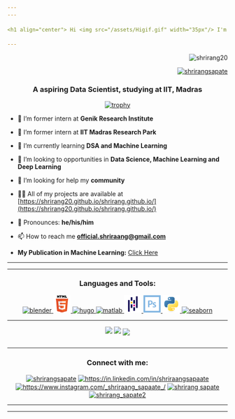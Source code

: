 ```yaml
---
---

<h1 align="center"> Hi <img src="/assets/Higif.gif" width="35px"/> I'm Shrirang</h1>

---
```


<p align="Right"> <img src="https://komarev.com/ghpvc/?username=shrirang20&label=Profile%20views&color=0e75b6&style=flat" alt="shrirang20" /> </p>
<p align="right"> <a href="https://twitter.com/shrirangsapate" target="blank"><img src="https://img.shields.io/twitter/follow/shrirangsapate?logo=twitter&style=for-the-badge" alt="shrirangsapate" /></a> </p>

<h3 align="center">A aspiring Data Scientist, studying at IIT, Madras</h3>

<div align="center">  
  
[![trophy](https://github-profile-trophy.vercel.app/?username=Shrirang20&theme=tokyonight&no-bg=true&no-frame=true-ma&column=4&margin-w=25&margin-h=18)](https://github.com/ryo-ma/github-profile-trophy)

</div>

- 🔭 I’m former intern at **Genik Research Institute**
  
- 🔭 I’m former intern at **IIT Madras Research Park**

- 🌱 I’m currently learning **DSA and Machine Learning**

- 👯 I’m looking to opportunities in **Data Science, Machine Learning and Deep Learning**

- 🤝 I’m looking for help my **community**

- 👨‍💻 All of my projects are available at [https://shrirang20.github.io/shrirang.github.io/](https://shrirang20.github.io/shrirang.github.io/)

- 🙂 Pronounces: **he/his/him**

- 📫 How to reach me **official.shriraang@gmail.com**

-  **My Publication in Machine Learning:** [Click Here](https://arxiv.org/pdf/2111.04003)
---

---
<h3 align="center">Languages and Tools:</h3>
<p align="center"> 
  <a href="https://www.blender.org/" target="_blank" rel="noreferrer"> <img src="https://download.blender.org/branding/community/blender_community_badge_white.svg" alt="blender" width="40" height="40"/> </a> 
  <a href="https://www.w3.org/html/" target="_blank" rel="noreferrer"> <img src="https://raw.githubusercontent.com/devicons/devicon/master/icons/html5/html5-original-wordmark.svg" alt="html5" width="40" height="40"/> </a> 
  <a href="https://gohugo.io/" target="_blank" rel="noreferrer"> <img src="https://api.iconify.design/logos-hugo.svg" alt="hugo" width="40" height="40"/> </a> 
  <a href="https://www.mathworks.com/" target="_blank" rel="noreferrer"> <img src="https://upload.wikimedia.org/wikipedia/commons/2/21/Matlab_Logo.png" alt="matlab" width="40" height="40"/> </a> 
  <a href="https://pandas.pydata.org/" target="_blank" rel="noreferrer"> <img src="https://raw.githubusercontent.com/devicons/devicon/2ae2a900d2f041da66e950e4d48052658d850630/icons/pandas/pandas-original.svg" alt="pandas" width="40" height="40"/> </a> 
  <a href="https://www.photoshop.com/en" target="_blank" rel="noreferrer"> <img src="https://raw.githubusercontent.com/devicons/devicon/master/icons/photoshop/photoshop-line.svg" alt="photoshop" width="40" height="40"/> </a> 
  <a href="https://www.python.org" target="_blank" rel="noreferrer"> <img src="https://raw.githubusercontent.com/devicons/devicon/master/icons/python/python-original.svg" alt="python" width="40" height="40"/> </a> 
  <a href="https://seaborn.pydata.org/" target="_blank" rel="noreferrer"> <img src="https://seaborn.pydata.org/_images/logo-mark-lightbg.svg" alt="seaborn" width="40" height="40"/> </a> </p>

---
<table>
  <p align="center">
    <img width="49%" src="https://github-readme-stats.vercel.app/api?username=shrirang20&show_icons=true&theme=tokyonight&no-bg=true&no-frame=true&show_icons=true&locale=en" >
    <img width="49%" src="https://github-readme-streak-stats.herokuapp.com/?user=shrirang20&theme=tokyonight&no-bg=true&no-frame=true&show_icons=true&locale=en" >
    <img align="center" width="50%" src="https://github-readme-stats.vercel.app/api/top-langs/?username=shrirang20&theme=tokyonight&no-bg=true&no-frame=true&show_icons=true&locale=en&layout=compact">
  </p>
</table>

----

<h3 align="center">Connect with me:</h3>
<p align="center">
<a href="https://twitter.com/shrirangsapate" target="blank"><img align="center" src="https://raw.githubusercontent.com/rahuldkjain/github-profile-readme-generator/master/src/images/icons/Social/twitter.svg" alt="shrirangsapate" height="30" width="40" /></a>
<a href="https://linkedin.com/in/https://in.linkedin.com/in/shriraangsapaate" target="blank"><img align="center" src="https://raw.githubusercontent.com/rahuldkjain/github-profile-readme-generator/master/src/images/icons/Social/linked-in-alt.svg" alt="https://in.linkedin.com/in/shriraangsapaate" height="30" width="40" /></a>
<a href="https://instagram.com/https://www.instagram.com/_shriraang_sapaate_/" target="blank"><img align="center" src="https://raw.githubusercontent.com/rahuldkjain/github-profile-readme-generator/master/src/images/icons/Social/instagram.svg" alt="https://www.instagram.com/_shriraang_sapaate_/" height="30" width="40" /></a>
<a href="https://www.youtube.com/c/shrirang sapate" target="blank"><img align="center" src="https://raw.githubusercontent.com/rahuldkjain/github-profile-readme-generator/master/src/images/icons/Social/youtube.svg" alt="shrirang sapate" height="30" width="40" /></a>
<a href="https://www.hackerrank.com/shrirang_sapate2" target="blank"><img align="center" src="https://raw.githubusercontent.com/rahuldkjain/github-profile-readme-generator/master/src/images/icons/Social/hackerrank.svg" alt="shrirang_sapate2" height="30" width="40" /></a>
</p>

---
---
